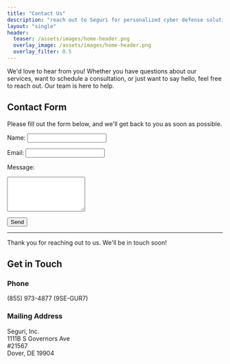 ```yaml
---
title: "Contact Us"
description: "reach out to Seguri for personalized cyber defense solutions that meet your business's unique needs. Contact us via phone, email, or contact form today."
layout: "single"
header:
  teaser: /assets/images/home-header.png
  overlay_image: /assets/images/home-header.png
  overlay_filter: 0.5
---
```


We'd love to hear from you! Whether you have questions about our services, want to schedule a consultation, or just want to say hello, feel free to reach out. Our team is here to help.

## Contact Form

Please fill out the form below, and we'll get back to you as soon as possible.

<form action="https://formspree.io/f/xdkngjgk" method="POST">
  <label for="name">Name:</label>
  <input type="text" id="name" name="name" required>

  <label for="email">Email:</label>
  <input type="email" id="email" name="email" required>

  <label for="message">Message:</label>
  <textarea id="message" name="message" rows="5" required></textarea>

  <button type="submit">Send</button>
</form>

---

Thank you for reaching out to us. We'll be in touch soon!

## Get in Touch

### Phone
(855) 973-4877 (9SE-GUR7)

### Mailing Address
Seguri, Inc.  
1111B S Governors Ave  
#21567  
Dover, DE 19904

